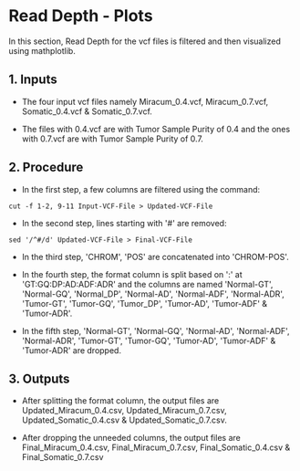 # Read Depth - Plots

In this section, Read Depth for the vcf files is filtered and then visualized using mathplotlib.

## 1. Inputs

* The four input vcf files namely Miracum_0.4.vcf, Miracum_0.7.vcf, Somatic_0.4.vcf & Somatic_0.7.vcf.

* The files with 0.4.vcf are with Tumor Sample Purity of 0.4 and the ones with 0.7.vcf are with Tumor Sample Purity of 0.7.

## 2. Procedure

* In the first step, a few columns are filtered using the command: 

```
cut -f 1-2, 9-11 Input-VCF-File > Updated-VCF-File
```

* In the second step, lines starting with '#' are removed: 

```
sed '/^#/d' Updated-VCF-File > Final-VCF-File
```

* In the third step, 'CHROM', 'POS' are concatenated into 'CHROM-POS'.

* In the fourth step, the format column is split based on ':' at 'GT:GQ:DP:AD:ADF:ADR' and the columns are named 'Normal-GT', 'Normal-GQ', 'Normal_DP', 'Normal-AD', 'Normal-ADF', 'Normal-ADR', 'Tumor-GT', 'Tumor-GQ', 'Tumor_DP', 'Tumor-AD', 'Tumor-ADF' & 'Tumor-ADR'.

* In the fifth step, 'Normal-GT', 'Normal-GQ', 'Normal-AD', 'Normal-ADF', 'Normal-ADR', 'Tumor-GT', 'Tumor-GQ', 'Tumor-AD', 'Tumor-ADF' & 'Tumor-ADR' are dropped.

## 3. Outputs

* After splitting the format column, the output files are Updated_Miracum_0.4.csv, Updated_Miracum_0.7.csv, Updated_Somatic_0.4.csv & Updated_Somatic_0.7.csv.

* After dropping the unneeded columns, the output files are Final_Miracum_0.4.csv, Final_Miracum_0.7.csv, Final_Somatic_0.4.csv & Final_Somatic_0.7.csv
